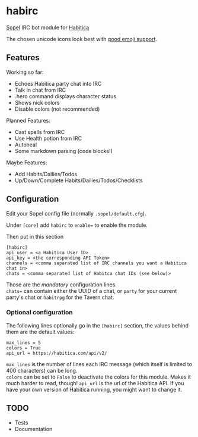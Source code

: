 # habirc
[Sopel][1] IRC bot module for [Habitica][2]

The chosen unicode icons look best with [good emoji support][3].

## Features 

Working so far:

* Echoes Habitica party chat into IRC
* Talk in chat from IRC
* .hero command displays character status
* Shows nick colors
* Disable colors (not recommended)

Planned Features:

* Cast spells from IRC
* Use Health potion from IRC
* Autoheal
* Some markdown parsing (code blocks!)

Maybe Features:

* Add Habits/Dailies/Todos
* Up/Down/Complete Habits/Dailies/Todos/Checklists

## Configuration

Edit your Sopel config file (normally `.sopel/default.cfg`).

Under `[core]` add `habirc` to `enable=` to enable the module.

Then put in this section

```
[habirc]  
api_user = <a Habitica User ID>
api_key = <the corresponding API Token>
channels = <comma separated list of IRC channels you want a Habitica chat in>
chats = <comma separated list of Habitca chat IDs (see below)>
```

Those are the *mandatory* configuration lines.  
`chats=` can contain either the UUID of a chat, or `party` for your current party's chat or `habitrpg` for the Tavern
chat.

### Optional configuration  

The following lines optionally go in the `[habirc]` section, the values behind them are the default values:

``` 
max_lines = 5
colors = True
api_url = https://habitica.com/api/v2/
```

`max_lines` is the number of lines each IRC message (which itself is limited to 400 characters) can be long.  
`colors` can be set to `False` to deactivate the colors for this module. Makes it much harder to read, though!
`api_url` is the url of the Habitica API. If you have your own version of Habitica running, you might want to change it.

## TODO

* Tests
* Documentation


[1]: https://github.com/sopel-irc/sopel
[2]: https://habitica.com
[3]: https://github.com/eosrei/emojione-color-font
